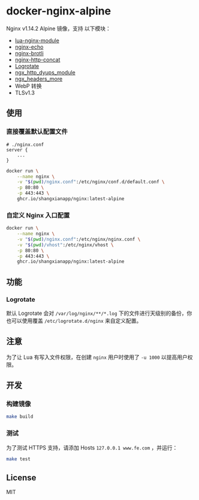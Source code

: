 # docker-nginx-alpine

Nginx v1.14.2 Alpine 镜像，支持 以下模块：

- [lua-nginx-module](https://github.com/openresty/lua-nginx-module)
- [nginx-echo](https://github.com/openresty/echo-nginx-module)
- [nginx-brotli](https://github.com/google/ngx_brotli)
- [nginx-http-concat](https://github.com/alibaba/nginx-http-concat) 
- [Logrotate](https://github.com/logrotate/logrotate)
- [ngx_http_dyups_module](https://github.com/yzprofile/ngx_http_dyups_module)
- [ngx_headers_more](https://github.com/openresty/headers-more-nginx-module)
- WebP 转换
- TLSv1.3

## 使用

### 直接覆盖默认配置文件

```
# ./nginx.conf
server {
    ...
}
```

```bash
docker run \
    --name nginx \
    -v "$(pwd)/nginx.conf":/etc/nginx/conf.d/default.conf \
    -p 80:80 \
    -p 443:443 \
    ghcr.io/shangxianapp/nginx:latest-alpine
```

### 自定义 Nginx 入口配置

```bash
docker run \
    --name nginx \
    -v "$(pwd)/nginx.conf":/etc/nginx/nginx.conf \
    -v "$(pwd)/vhost":/etc/nginx/vhost \
    -p 80:80 \
    -p 443:443 \
    ghcr.io/shangxianapp/nginx:latest-alpine
```

## 功能

### Logrotate

默认 Logrotate 会对 `/var/log/nginx/**/*.log` 下的文件进行天级别的备份，你也可以使用覆盖 `/etc/logrotate.d/nginx` 来自定义配置。

## 注意

为了让 Lua 有写入文件权限，在创建 `nginx` 用户时使用了 `-u 1000` 以提高用户权限。

## 开发

### 构建镜像

```bash
make build
```

### 测试

为了测试 HTTPS 支持，请添加 Hosts `127.0.0.1 www.fe.com` ，并运行：

```bash
make test
```

## License

MIT